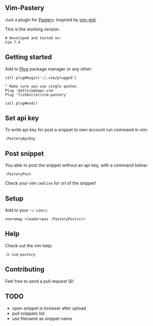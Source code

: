 ## Vim-Pastery ##
Just a plugin for [Pastery](https://www.pastery.net/).
Inspired by [vim-gist](https://github.com/mattn/gist-vim).

This is the working version.

```
# Developed and tested on:
Vim 7.4
```

## Getting started

Add to [Plug](https://github.com/junegunn/vim-plug) package manager or any other:

```vim
call plug#begin('~/.vim/plugged')

" Make sure you use single quotes
Plug 'mattn/webapi-vim'
Plug 'fishbullet/vim-pastery'

call plug#end()
```

## Set api key

To write api key for post a snippet to own account run command in vim:

```vim
:PasteryApiKey
```

## Post snippet

You able to post the snippet without an api key, with a command below:

```vim
:PasteryPost
```
Check your vim `cmdline` for url of the snippet!

## Setup

Add to your `~/.vimrc`:

```vim
nnoremap <leader>pas :PasteryPost<cr>
```

## Help

Check out the vim help:

```vim
:h vim-pastery
```

## Contributing

Feel free to send a pull request :stuck_out_tongue_closed_eyes:!

## TODO

* open snippet in browser after upload
* pull snippets list
* use filename as snippet name



